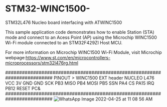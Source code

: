 # STM32-WINC1500-
STM32L476 Nucleo board interfacing with ATWINC1500

This sample application code demonstrates how to enable Station (STA) mode and connect to an Acess Point (AP) using the Microchip WINC1500 Wi-Fi module connected to an STM32F429ZI Host MCU.

For more information on Microchip WINC1500 Wi-Fi Module, visit Microchip webpage:https://www.st.com/en/microcontrollers-microprocessors/stm32l476rg.html

#########################################################################
PINOUT >
WINC1500 EXT header       NUCLEO L476
VCC                       3V
GND                       GND
SCK                       PB3
MISO                      PB4
MOSI                      PB5
SSN                       PA4
CS                        PA15
IRQ                       PB12
RESET                     PC&
#########################################################################
![WhatsApp Image 2022-04-25 at 11 08 56 AM](https://user-images.githubusercontent.com/99539135/165027048-a2a59844-15c9-4827-aa0d-e97b7343be86.jpeg)
